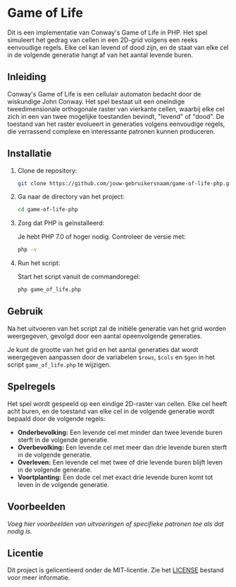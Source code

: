 # Game of Life

Dit is een implementatie van Conway's Game of Life in PHP. Het spel simuleert het gedrag van cellen in een 2D-grid volgens een reeks eenvoudige regels. Elke cel kan levend of dood zijn, en de staat van elke cel in de volgende generatie hangt af van het aantal levende buren.

## Inleiding

Conway's Game of Life is een cellulair automaton bedacht door de wiskundige John Conway. Het spel bestaat uit een oneindige tweedimensionale orthogonale raster van vierkante cellen, waarbij elke cel zich in een van twee mogelijke toestanden bevindt, "levend" of "dood". De toestand van het raster evolueert in generaties volgens eenvoudige regels, die verrassend complexe en interessante patronen kunnen produceren.

## Installatie

1. Clone de repository:

    ```bash
    git clone https://github.com/jouw-gebruikersnaam/game-of-life-php.git
    ```

2. Ga naar de directory van het project:

    ```bash
    cd game-of-life-php
    ```

3. Zorg dat PHP is geïnstalleerd:

    Je hebt PHP 7.0 of hoger nodig. Controleer de versie met:

    ```bash
    php -v
    ```

4. Run het script:

    Start het script vanuit de commandoregel:

    ```bash
    php game_of_life.php
    ```

## Gebruik

Na het uitvoeren van het script zal de initiële generatie van het grid worden weergegeven, gevolgd door een aantal opeenvolgende generaties.

Je kunt de grootte van het grid en het aantal generaties dat wordt weergegeven aanpassen door de variabelen `$rows`, `$cols` en `$gen` in het script `game_of_life.php` te wijzigen.

## Spelregels

Het spel wordt gespeeld op een eindige 2D-raster van cellen. Elke cel heeft acht buren, en de toestand van elke cel in de volgende generatie wordt bepaald door de volgende regels:

- **Onderbevolking:** Een levende cel met minder dan twee levende buren sterft in de volgende generatie.
- **Overbevolking:** Een levende cel met meer dan drie levende buren sterft in de volgende generatie.
- **Overleven:** Een levende cel met twee of drie levende buren blijft leven in de volgende generatie.
- **Voortplanting:** Een dode cel met exact drie levende buren komt tot leven in de volgende generatie.

## Voorbeelden

*Voeg hier voorbeelden van uitvoeringen of specifieke patronen toe als dat nodig is.*

## Licentie

Dit project is gelicentieerd onder de MIT-licentie. Zie het [LICENSE](LICENSE) bestand voor meer informatie.
